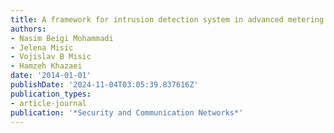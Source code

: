 ```yaml
---
title: A framework for intrusion detection system in advanced metering infrastructure
authors:
- Nasim Beigi Mohammadi
- Jelena Misic
- Vojislav B Misic
- Hamzeh Khazaei
date: '2014-01-01'
publishDate: '2024-11-04T03:05:39.837616Z'
publication_types:
- article-journal
publication: '*Security and Communication Networks*'
---
```


